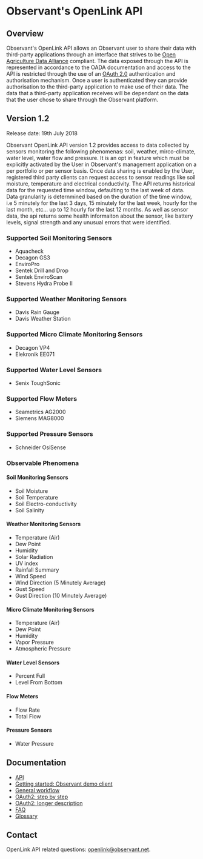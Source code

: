 # Observant's OpenLink API 

## Overview  
Observant's OpenLink API allows an Observant user to share their data with third-party applications through an interface that strives to be [Open Agriculture Data Alliance](http://openag.io/) compliant. The data exposed through the API is represented in accordance to the OADA documentation and access to the API is restricted through the use of an [OAuth 2.0](http://oauth.net/) authentication and authorisation mechanism. Once a user is authenticated they can provide authorisation to the third-party application to make use of their data. The data that a third-party application receives will be dependant on the data that the user chose to share through the Observant platform.

## Version 1.2

Release date: 19th July 2018

Observant OpenLink API version 1.2 provides access to data collected by sensors monitoring the following phenomenas: soil, weather, mirco-climate, water level, water flow and pressure. It is an opt in feature which must be explicitly activated by the User in Observant's management application on a per portfolio or per sensor basis. Once data sharing is enabled by the User, registered third party clients can request access to sensor readings like soil moisture, temperature and electrical conductivity. The API returns historical data for the requested time window, defaulting to the last week of data. Data granularity is deternmined based on the duration of the time window, i.e 5 minutely for the last 3 days, 15 minutely for the last week, hourly for the last month, etc... up to 12 hourly for the last 12 months. As well as sensor data, the api returns some health informaiton about the sensor, like battery levels, signal strength and any unusual errors that were identified.

### Supported Soil Monitoring Sensors
* Aquacheck
* Decagon GS3
* EnviroPro
* Sentek Drill and Drop
* Sentek EnviroScan
* Stevens Hydra Probe II

### Supported Weather Monitoring Sensors
* Davis Rain Gauge
* Davis Weather Station

### Supported Micro Climate Monitoring Sensors
* Decagon VP4
* Elekronik EE071

### Supported Water Level Sensors
* Senix ToughSonic

### Supported Flow Meters
* Seametrics AG2000
* Siemens MAG8000

### Supported Pressure Sensors
* Schneider OsiSense 

### Observable Phenomena
#### Soil Monitoring Sensors
* Soil Moisture
* Soil Temperature
* Soil Electro-conductivity
* Soil Salinity

#### Weather Monitoring Sensors
* Temperature (Air)
* Dew Point
* Humidity
* Solar Radiation
* UV index
* Rainfall Summary
* Wind Speed
* Wind Direction (5 Minutely Average)
* Gust Speed
* Gust Direction (10 Minutely Average)

#### Micro Climate Monitoring Sensors
* Temperature (Air)
* Dew Point
* Humidity
* Vapor Pressure
* Atmospheric Pressure

#### Water Level Sensors
* Percent Full
* Level From Bottom

#### Flow Meters
* Flow Rate
* Total Flow

#### Pressure Sensors
* Water Pressure

## Documentation

* [API](API.md)
* [Getting started: Observant demo client](GettingStarted.md)
* [General workflow](Workflow.md)
* [OAuth2: step by step](OAuth2-step-by-step.md)
* [OAuth2: longer description](OAuth2-details.md)
* [FAQ](FAQ.md)
* [Glossary](Glossary.md)

## Contact

OpenLink API related questions: openlink@observant.net.
